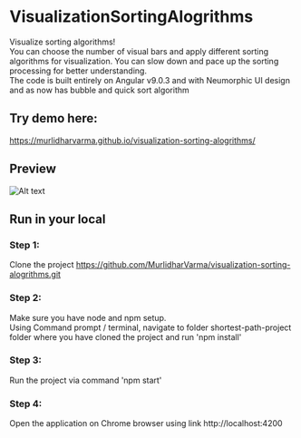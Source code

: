 # VisualizationSortingAlogrithms

Visualize sorting algorithms! <br>
You can choose the number of visual bars and apply different sorting algorithms for visualization. You can slow down and pace up the sorting processing for better understanding. <br>
The code is built entirely on Angular v9.0.3 and with Neumorphic UI design and as now has bubble and quick sort algorithm<br>

## Try demo here: 
https://murlidharvarma.github.io/visualization-sorting-alogrithms/

## Preview
![Alt text](/demo.gif?raw=true "Preview")

## Run in your local
### Step 1: 
Clone the project
https://github.com/MurlidharVarma/visualization-sorting-alogrithms.git

### Step 2: 
Make sure you have node and npm setup. <br>
Using Command prompt / terminal, navigate to folder shortest-path-project folder where you have cloned the project and run 'npm install'

### Step 3: 
Run the project via command 'npm start'

### Step 4: 
Open the application on Chrome browser using link http://localhost:4200

